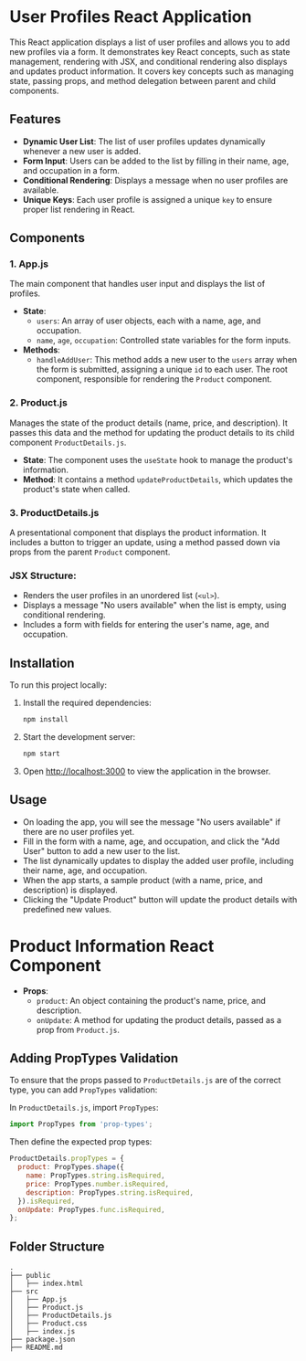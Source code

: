 # User Profiles React Application

This React application displays a list of user profiles and allows you to add new profiles via a form. It demonstrates key React concepts, such as state management, rendering with JSX, and conditional rendering also displays and updates product information. It covers key concepts such as managing state, passing props, and method delegation between parent and child components.

## Features

- **Dynamic User List**: The list of user profiles updates dynamically whenever a new user is added.
- **Form Input**: Users can be added to the list by filling in their name, age, and occupation in a form.
- **Conditional Rendering**: Displays a message when no user profiles are available.
- **Unique Keys**: Each user profile is assigned a unique `key` to ensure proper list rendering in React.

## Components

### 1. **App.js**
The main component that handles user input and displays the list of profiles.

- **State**: 
  - `users`: An array of user objects, each with a name, age, and occupation.
  - `name`, `age`, `occupation`: Controlled state variables for the form inputs.
- **Methods**: 
  - `handleAddUser`: This method adds a new user to the `users` array when the form is submitted, assigning a unique `id` to each user.
  The root component, responsible for rendering the `Product` component.

### 2. **Product.js**
Manages the state of the product details (name, price, and description). It passes this data and the method for updating the product details to its child component `ProductDetails.js`.

- **State**: The component uses the `useState` hook to manage the product's information.
- **Method**: It contains a method `updateProductDetails`, which updates the product's state when called.

### 3. **ProductDetails.js**
A presentational component that displays the product information. It includes a button to trigger an update, using a method passed down via props from the parent `Product` component.

### JSX Structure:

- Renders the user profiles in an unordered list (`<ul>`).
- Displays a message "No users available" when the list is empty, using conditional rendering.
- Includes a form with fields for entering the user's name, age, and occupation.

## Installation

To run this project locally:

1. Install the required dependencies:

   ```bash
   npm install
   ```

2. Start the development server:

   ```bash
   npm start
   ```

3. Open [http://localhost:3000](http://localhost:3000) to view the application in the browser.

## Usage

- On loading the app, you will see the message "No users available" if there are no user profiles yet.
- Fill in the form with a name, age, and occupation, and click the "Add User" button to add a new user to the list.
- The list dynamically updates to display the added user profile, including their name, age, and occupation.
- When the app starts, a sample product (with a name, price, and description) is displayed.
- Clicking the "Update Product" button will update the product details with predefined new values.

# Product Information React Component

- **Props**: 
  - `product`: An object containing the product's name, price, and description.
  - `onUpdate`: A method for updating the product details, passed as a prop from `Product.js`.

## Adding PropTypes Validation

To ensure that the props passed to `ProductDetails.js` are of the correct type, you can add `PropTypes` validation:

In `ProductDetails.js`, import `PropTypes`:

```javascript
import PropTypes from 'prop-types';
```

Then define the expected prop types:

```javascript
ProductDetails.propTypes = {
  product: PropTypes.shape({
    name: PropTypes.string.isRequired,
    price: PropTypes.number.isRequired,
    description: PropTypes.string.isRequired,
  }).isRequired,
  onUpdate: PropTypes.func.isRequired,
};
```

## Folder Structure

```plaintext
.
├── public
│   ├── index.html
├── src
│   ├── App.js
│   ├── Product.js
│   ├── ProductDetails.js
│   ├── Product.css
│   ├── index.js
├── package.json
├── README.md
```